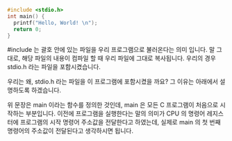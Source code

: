 
```c
#include <stdio.h>
int main() {
  printf("Hello, World! \n");
  return 0;
}
```

#include 는 괄호 안에 있는 파일을 우리 프로그램으로 불러온다는 의미 입니다. 말 그대로, 해당 파일의 내용이 컴파일 할 때 우리 파일에 그대로 복사됩니다. 우리의 경우 stdio.h 라는 파일을 포함시켰습니다.

우리는 왜, stdio.h 라는 파일을 이 프로그램에 포함시켰을 까요? 그 이유는 아래에서 설명하도록 하겠습니다.

위 문장은 main 이라는 함수를 정의한 것인데, main 은 모든 C 프로그램이 처음으로 시작하는 부분입니다. 이전에 프로그램을 실행한다는 말의 의미가 CPU 의 명령어 레지스터에 프로그램의 시작 명령어 주소값을 전달한다고 하였는데, 실제로 main 의 첫 번째 명령어의 주소값이 전달된다고 생각하시면 됩니다.

